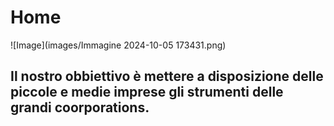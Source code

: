 # Home





![Image](images/Immagine 2024-10-05 173431.png)

## Il nostro obbiettivo è mettere a disposizione delle piccole e medie imprese gli strumenti delle grandi coorporations.

